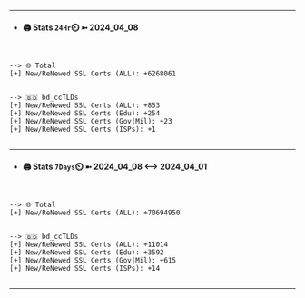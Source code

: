 

---
- #### 🖨️ **Stats** `24Hr`⏲️ ➼ 2024_04_08
```console


--> 🌐 Total
[+] New/ReNewed SSL Certs (ALL): +6268061


--> 🇧🇩 bd_ccTLDs
[+] New/ReNewed SSL Certs (ALL): +853
[+] New/ReNewed SSL Certs (Edu): +254
[+] New/ReNewed SSL Certs (Gov|Mil): +23
[+] New/ReNewed SSL Certs (ISPs): +1


```

---
- #### 🖨️ **Stats** `7Days`⏲️ ➼ 2024_04_08 <--> 2024_04_01
```console


--> 🌐 Total
[+] New/ReNewed SSL Certs (ALL): +70694950


--> 🇧🇩 bd_ccTLDs
[+] New/ReNewed SSL Certs (ALL): +11014
[+] New/ReNewed SSL Certs (Edu): +3592
[+] New/ReNewed SSL Certs (Gov|Mil): +615
[+] New/ReNewed SSL Certs (ISPs): +14


```

---

